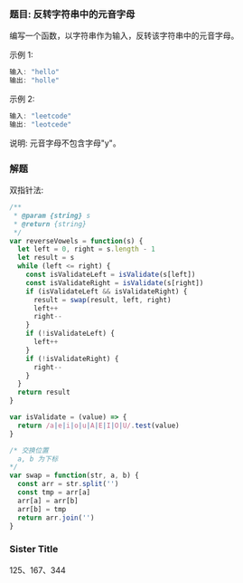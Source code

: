<!--
abbrlink: e34h3kn7
-->

### 题目: 反转字符串中的元音字母

编写一个函数，以字符串作为输入，反转该字符串中的元音字母。

示例 1:

```js
输入: "hello"
输出: "holle"
```

示例 2:

```js
输入: "leetcode"
输出: "leotcede"
```

说明:
元音字母不包含字母"y"。

### 解题

双指针法:

```js
/**
 * @param {string} s
 * @return {string}
 */
var reverseVowels = function(s) {
  let left = 0, right = s.length - 1
  let result = s
  while (left <= right) {
    const isValidateLeft = isValidate(s[left])
    const isValidateRight = isValidate(s[right])
    if (isValidateLeft && isValidateRight) {
      result = swap(result, left, right)
      left++
      right--
    }
    if (!isValidateLeft) {
      left++
    }
    if (!isValidateRight) {
      right--
    }
  }
  return result
}

var isValidate = (value) => {
  return /a|e|i|o|u|A|E|I|O|U/.test(value)
}

/* 交换位置
  a, b 为下标
*/
var swap = function(str, a, b) {
  const arr = str.split('')
  const tmp = arr[a]
  arr[a] = arr[b]
  arr[b] = tmp
  return arr.join('')
}
```

### Sister Title

125、167、344